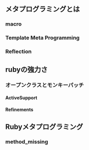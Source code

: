 ## メタプログラミングとは
### macro
### Template Meta Programming
### Reflection
## rubyの強力さ
### オープンクラスとモンキーパッチ
#### ActiveSupport
#### Refinements
## Rubyメタプログラミング
### method_missing
